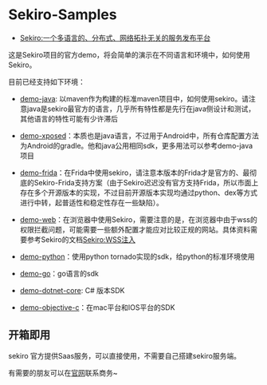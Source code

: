 # Sekiro-Samples

- [Sekiro:一个多语言的、分布式、网络拓扑无关的服务发布平台](https://sekiro.iinti.cn/sekiro-doc/)

这是Sekiro项目的官方demo，将会简单的演示在不同语言和环境中，如何使用Sekiro。

目前已经支持如下环境：

- [demo-java](./demo-java): 以maven作为构建的标准maven项目中，如何使用sekiro。请注意java是sekiro最官方的语言，几乎所有特性都是先行在java侧设计和测试，其他语言的特性可能有少许滞后
- [demo-xposed](./demo-xposed)：本质也是java语言，不过用于Android中，所有仓库配置方法为Android的gradle。他和java公用相同sdk，更多用法可以参考demo-java项目
- [demo-frida](./demo-frida)：在Frida中使用sekiro，请注意本版本的Frida才是官方的、最彻底的Sekiro-Frida支持方案（由于Sekiro迟迟没有官方支持Frida，所以市面上存在多个开源版本的实现，不过目前开源版本实现均通过python、dex等方式进行中转，起普适性和稳定性存在一些缺陷）。
- [demo-web](./demo-web)：在浏览器中使用Sekiro，需要注意的是，在浏览器中由于wss的权限拦截问题，可能需要一些额外配置才能应对比较正规的网站。具体资料需要参考Sekiro的文档[Sekiro:WSS注入](https://sekiro.iinti.cn/sekiro-doc/02_advance/03_sslForWebsocket.html)

- [demo-python](./demo-python)：使用python tornado实现的sdk，给python的标准环境使用
- [demo-go](./demo-go)：go语言的sdk
- [demo-dotnet-core](./demo-dotnet-core): C# 版本SDK
- [demo-objective-c](./demo-objective-c)：在mac平台和IOS平台的SDK


## 开箱即用

sekiro 官方提供Saas服务，可以直接使用，不需要自己搭建sekiro服务端。

有需要的朋友可以在[官网](https://sekiro.iinti.cn/sekiro-doc/)联系商务~

